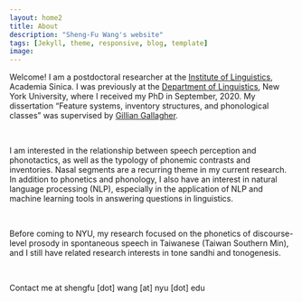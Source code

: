 ```yaml
---
layout: home2
title: About
description: "Sheng-Fu Wang's website"
tags: [Jekyll, theme, responsive, blog, template]
image:
---
```


Welcome! I am a postdoctoral researcher at the <a href="http://www.ling.sinica.edu.tw/en/Home" target="_blank">Institute of Linguistics</a>, Academia Sinica. I was previously at the <a href="https://as.nyu.edu/content/nyu-as/as/departments/linguistics/homepage.html" target="_blank">Department of Linguistics</a>, New York University, where I received my PhD in September, 2020. My dissertation “Feature systems, inventory structures, and phonological classes” was supervised by <a href="https://wp.nyu.edu/gilliangallagher/" target="_blank">Gillian Gallagher</a>.

<br />

I am interested in the relationship between speech perception and phonotactics, as well as the typology of phonemic contrasts and inventories. Nasal segments are a recurring theme in my current research. In addition to phonetics and phonology, I also have an interest in natural language processing (NLP), especially in the application of NLP and machine learning tools in answering questions in linguistics.

<br />

Before coming to NYU, my research focused on the phonetics of discourse-level prosody in spontaneous speech in Taiwanese (Taiwan Southern Min), and I still have related research interests in tone sandhi and tonogenesis.

<br />

Contact me at shengfu [dot] wang [at] nyu [dot] edu


